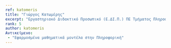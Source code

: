 ```yaml
---
ref: katomeris
title: "Γιώργος Κατωμέρης"
excerpt: "Εργαστηριακό Διδακτικό Προσωπικό (Ε.ΔΙ.Π.) ΠΕ Τμήματος Πληροφορικής"
rank: 5
author: katomeris  
Αντικείμενο:
 - "Εφαρμοσμένα μαθηματικά μοντέλα στην Πληροφορική"
---
```


